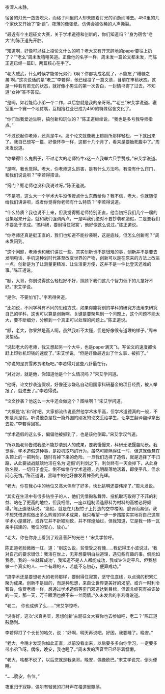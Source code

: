 夜深人未静。

宿舍的灯光一盏盏熄灭，而格子间里的人却未随着灯光的消逝而睡去。450里的几个家伙又开始了“卧谈”。夜薄的像张纸，仿佛会被依稀的人声撕裂。

“最近有个主题征文大赛，关于学术道德和创新的，你们知道吗？”身为宿舍“老大”的陈正道先开腔。

“知道啊，好像可以往上投论文什么的吧？老大又有开天辟地的paper要往上扔了？”“老幺”周未发嘻嘻笑道。正像他的名字一样，周未发一篇论文都未发，而陈正道已经一篇EI，两篇核心在手了。

“老大威武，什么时候才能带兄弟们飞啊？你都功成名就了，不能忘了‘糟糠之弟’啊。”这次说话的是“老二”李若得，他已经投了一篇文章，目前在审稿状态。这是一种若有若无的状态，就好像小男生的第一次告白，一封情书寄了过去，不知道“女神”答不答应。

“是啊，如若能给小弟一个二作，以后您就是我的亲哥哥。”“老三”宋艾学说道。寝室里一个赛一个地贫嘴，互相抬杠业已成为450的特殊宿舍文化了。

“你们当我爱迪生啊，搞创新和玩似的？”陈正道继续说，“我也是多亏我导师指点。”

“不过说起你老师，还真是牛x。发个论文就像我上趟厕所那样轻松，一下就出来了。我自已想写一篇，好像怀孕一样，这都十几个月了，看来是要胎死腹中了。”周未发说道。

“你举得什么鬼例子，不过老大的老师特牛x这一点我举六只手赞成。”宋艾学说道。

“是啊，我也觉得。老大，你老师这么厉害，是有什么方法吗，有没有什么窍门，和我们说说呗？”李若得搭话。

“窍门？甄老师也没和我说过呀。”陈正道说。

“不是吧，这么大一个学术大牛没传授点什么东西给你？我不信，老大，你就随便给我们讲讲呗，或者你觉得你老师有什么特质？”李若得说道。

“什么特质？我也说不上来，但我觉得甄老师特别正直，他当初把我们几个一届的召集起来开会，就和我们强调两点，一是叫我们绝对不要抄袭和造假，二是要我们不要急于求成。‘搞科研，要耐得住寂寞’，他好像这么说过。”陈正道说。

“你老师还真是挺正直的，我们也知道不能抄袭啊，这是底线，但怎么创新呢？”周未发问到。

“这个问题，老师也和我们讲过一些。其实创新也不是很难的事，创新并不是要去发明电话、手机这种划时代甚至改变世界的产物，创新可以是在原来的方法上改进一点，创新是为了让测量更精准、让生活更方便，这并不是一件比登天还难的事。”陈正道说。

“额，大哥，你别说得这么轻松好不好，照顾下我们这几个智力低下的儿童好不好。”宋艾学说。

“是你，不要加‘们’。”李若得笑道。

“比如说，不同学科有不同的思维方式，如果你能将别的学科的研究方法用来研究自己的学科，这也可以算是创新啊。关键是要聚焦到一个问题上，这个问题不能太大，要不断细分，分解到一个真正可以处理的问题上。”陈正道说。

“额，老大，你果然是高人啊，虽然我听不太懂，但是好像很有道理的样子。”周未发接话。

“说起老大的老师，我又想起另一个大牛，也是paper满天飞，写论文的速度都快赶上印钞机印钱的速度了。”宋艾学说，“但是好像最近出了什么事，被抓了。”

“你说的是贾雪苏贾老板吧。”李若得对这些八卦最在行。

“对对对，就是他，你知道他是个什么情况吗？”宋艾学问道。

“他呀，论文抄袭造假呗，好像还涉嫌私自动用国家科研基金的项目经费，被人举报了，就进去了。”李若得说。

“论文抄袭？他这么一大牛还会做这个？图啥啊？”宋艾学问道。

“大概是‘名’和‘利’吧。大家都流传说虽然他学术水平高，但学术道德真的一般，不知是真是假。听说他总是找一篇外国的刚发的论文丢给学生，让学生翻译翻译拿出去投。”李若得回答。

“学术造假的这么多，偏偏他被抓到了，也是该他倒霉。”宋艾学叹气道。

“所以甄老师告诫我绝不能抄袭别人的成果，要我慢慢来，科研无法揠苗助长。我觉得，学术造假这种事，是投机取巧的行为。虽然可能瞒得住一时，但这就像悬在头顶上的一把利剑，随时有掉下来的危险。一旦我们选择了造假，就是选择了不归路，从此要战战兢兢地活在名为‘造假’的利剑之下。利剑终有一天会掉下，从此身败名裂，一切归于虚无。倒不如恪守学术道德，光明磊落地活着，即使平凡，但求问心无愧。”陈正道说，黑暗中的他好像发着神圣的光辉。

“老大，你在我心中的地位又高大伟岸了好多，快比姚明还要伟岸了。”周未发说。

“其实在生活中有很多钻空子的人，他们凭借徇私舞弊、投机取巧取得了不菲的利益、站在了更高的地位，但我相信，一座以粗制滥造原料为材料的高楼必将倾塌。”陈正道继续说，“造假，就是在几根竹子上打造的空中楼阁，脆弱而易倒。我不想凭借造假做出多么辉煌的学术成果，我只希望一步一步踏踏实实地将自己这座学术小屋建好。或许它并不新颖别致，并不辉煌灿烂，但我知道，它是我一砖一瓦亲手搭建的，我住的安心、放心。”

“老大，你在你身上看到了观音菩萨的光芒！”宋艾学惊呼。

陈正道老脸微微一红，道：“别这么说，贫僧受之有愧……我记得王小波说过，‘我对自己的要求很低：我活在世上，无非想要明白些道理，遇见些有趣的事。倘能如我愿，我的一生就算成功’，我知道不是人人都能成功，我或许注定平凡，但我想做一个真实的人、一个有趣的人，若能不忘初心，便算成功。”

“搞学术还是要想老大的老师那样，要耐得住寂寞，坚守住底线，以点滴的积累汇聚为成果。创新不是目的，而是种思想，来自让世界更美好的渴望。或许一时利令智昏，像贾老师一样，想通过学术造假等歪门邪道达到目标，但谎言终究有被识破的一天，那一天，万千眼泪也换不来一丝同情。”久未发言的李若得说道。

“老二， 你也成佛了么……”宋艾学惊呼。

“说得好，这次‘求真务实，思想创新’主题征文大赛你也去参加吧，老二？”陈正道鼓励到。

李若得打了个长长的哈欠，说：“好啊，明天再说吧，好困，我要睡了。晚安。”

“老大，今晚才发现你如此正直，以前没看出来，以后要多多向你学习，一定要多带小弟飞呀。偶像，晚安，我也睡了。”周未发的声音里已经带着慵懒。

“老大，啥都不说了，以后您就是我亲哥。晚安，偶像欧巴。”宋艾学说完，倒头便睡。

“……晚安，各位。”


夜重归于寂静，偶尔有轻微的打鼾声在楼道里飘荡。












